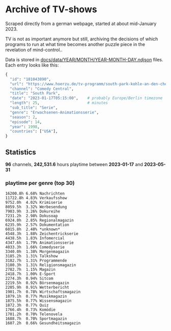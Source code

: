 # Archive of TV-shows

Scraped directly from a german webpage, started at about mid-January 2023.

TV is not as important anymore but still, archiving the decisions of which programs to run at what time
becomes another puzzle piece in the revelation of mind-control.. 

Data is stored in [docs/data/YEAR/MONTH/YEAR-MONTH-DAY.ndjson](docs/data/) files. 
Each entry looks like this:

```python
{
  "id": "181043890", 
  "url": "https://www.hoerzu.de/tv-programm/south-park-kohle-an-den-chefkoch/bid_181043890/", 
  "channel": "Comedy Central", 
  "title": "South Park", 
  "date": "2023-01-17T05:15:00",    # probably Europe/Berlin timezone 
  "length": 25,                     # minutes 
  "sub_title": "Serie", 
  "genre": "Erwachsenen-Animationsserie", 
  "season": 2, 
  "episode": 14, 
  "year": 1998, 
  "countries": ["USA"],
}
```

## Statistics

**96** channels, **242,531.6** hours playtime between **2023-01-17** and **2023-05-31**


### playtime per genre (top 30)

    16200.8h 6.68% Nachrichten
    11722.8h 4.83% Verkaufsshow
    9752.0h  4.02% Krimiserie
    8059.5h  3.32% Werbesendung
    7903.9h  3.26% Dokureihe
    7231.2h  2.98% Dokusoap
    6924.0h  2.85% Regionalmagazin
    6235.9h  2.57% Dokumentation
    6015.8h  2.48% *unknown*
    4548.3h  1.88% Zeichentrickserie
    4438.5h  1.83% Infomercial
    4347.6h  1.79% Animationsserie
    4033.3h  1.66% Comedyserie
    3340.0h  1.38% Morgenmagazin
    3185.2h  1.31% Talkshow
    3182.7h  1.31% Programmende
    3180.3h  1.31% Religionsmagazin
    2782.7h  1.15% Magazin
    2418.7h  1.00% E-Sport
    2274.3h  0.94% Sitcom
    2219.5h  0.92% Börsenmagazin
    2205.9h  0.91% Wetterbericht
    1901.7h  0.78% Wirtschaftsmagazin
    1879.1h  0.77% Musikmagazin
    1875.5h  0.77% Wissensmagazin
    1872.3h  0.77% Quiz
    1766.4h  0.73% Komödie
    1701.2h  0.70% Telenovela
    1688.7h  0.70% Sportmagazin
    1607.2h  0.66% Gesundheitsmagazin
